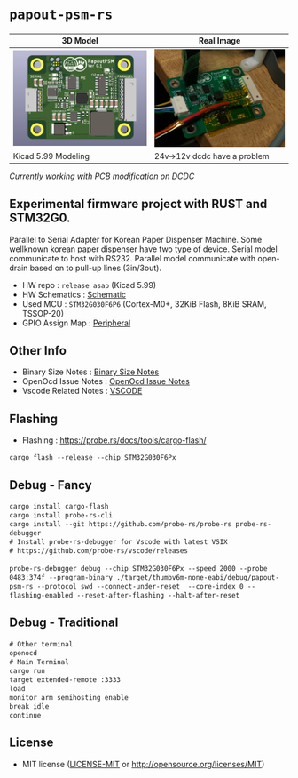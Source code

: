 # `papout-psm-rs`

| 3D Model | Real Image |
| -------- | ---------- |
| ![PCB 3D MODEL](./docs/pcb_image.png) | ![RealImg](./docs/RealImage.jpg)
| Kicad 5.99 Modeling | 24v->12v dcdc have a problem |
_Currently working with PCB modification on DCDC_

## Experimental firmware project with **RUST** and **STM32G0**.

Parallel to Serial Adapter for Korean Paper Dispenser Machine.
Some wellknown korean paper dispenser have two type of device.
Serial model communicate to host with RS232.
Parallel model communicate with open-drain based on to pull-up lines (3in/3out).


- HW repo : `release asap` (Kicad 5.99) 
- HW Schematics : [Schematic](docs/PapoutPSM-HW-Schematics.pdf)
- Used MCU : `STM32G030F6P6` (Cortex-M0+, 32KiB Flash, 8KiB SRAM, TSSOP-20)
- GPIO Assign Map : [Peripheral](docs/Peripheral.md)


## Other Info
- Binary Size Notes : [Binary Size Notes](docs/BinarySize.md)
- OpenOcd Issue Notes : [OpenOcd Issue Notes](docs/OpenOcdIssue.md)
- Vscode Related Notes : [VSCODE](.vscode/README.md)

## Flashing
- Flashing : https://probe.rs/docs/tools/cargo-flash/
```shell
cargo flash --release --chip STM32G030F6Px
```

## Debug - Fancy
```shell
cargo install cargo-flash
cargo install probe-rs-cli
cargo install --git https://github.com/probe-rs/probe-rs probe-rs-debugger
# Install probe-rs-debugger for Vscode with latest VSIX
# https://github.com/probe-rs/vscode/releases

probe-rs-debugger debug --chip STM32G030F6Px --speed 2000 --probe 0483:374f --program-binary ./target/thumbv6m-none-eabi/debug/papout-psm-rs --protocol swd --connect-under-reset  --core-index 0 --flashing-enabled --reset-after-flashing --halt-after-reset
```

## Debug - Traditional

```shell
# Other terminal
openocd
# Main Terminal
cargo run
target extended-remote :3333
load
monitor arm semihosting enable
break idle
continue
```

## License
- MIT license ([LICENSE-MIT](LICENSE-MIT) or http://opensource.org/licenses/MIT)